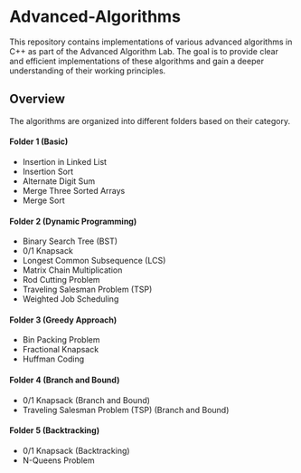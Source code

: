 # Advanced-Algorithms

This repository contains implementations of various advanced algorithms in C++ as part of the Advanced Algorithm Lab. The goal is to provide clear and efficient implementations of these algorithms and gain a deeper understanding of their working principles.


## Overview

The algorithms are organized into different folders based on their category.

#### Folder 1 (Basic)
- Insertion in Linked List  
- Insertion Sort  
- Alternate Digit Sum  
- Merge Three Sorted Arrays  
- Merge Sort  

#### Folder 2 (Dynamic Programming)
- Binary Search Tree (BST)  
- 0/1 Knapsack  
- Longest Common Subsequence (LCS)  
- Matrix Chain Multiplication  
- Rod Cutting Problem  
- Traveling Salesman Problem (TSP)  
- Weighted Job Scheduling  

#### Folder 3 (Greedy Approach)
- Bin Packing Problem  
- Fractional Knapsack  
- Huffman Coding  

#### Folder 4 (Branch and Bound)
- 0/1 Knapsack (Branch and Bound)  
- Traveling Salesman Problem (TSP) (Branch and Bound)  

#### Folder 5 (Backtracking)
- 0/1 Knapsack (Backtracking)  
- N-Queens Problem  
 
